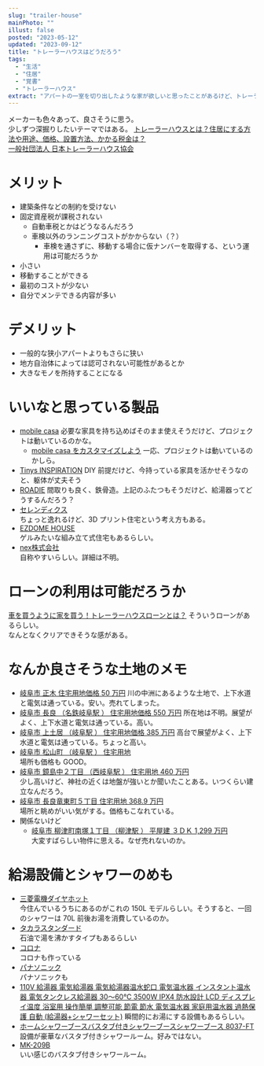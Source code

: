 ```yaml
---
slug: "trailer-house"
mainPhoto: ""
illust: false
posted: "2023-05-12"
updated: "2023-09-12"
title: "トレーラーハウスはどうだろう"
tags:
  - "生活"
  - "住居"
  - "覚書"
  - "トレーラーハウス"
extract: "アパートの一室を切り出したような家が欲しいと思ったことがあるけど、トレーラーハウスはどうなんだろう。"
---
```


メーカーも色々あって、良さそうに思う。  
少しずつ深掘りしたいテーマではある。
[トレーラーハウスとは？住居にする方法や用途、価格、設置方法、かかる税金は？](https://suumo.jp/article/oyakudachi/oyaku/ikkodate/ik_knowhow/trailerhouse/)  
[一般社団法人 日本トレーラーハウス協会 ](http://www.trailerhouse.or.jp/)

# メリット

- 建築条件などの制約を受けない
- 固定資産税が課税されない
  - 自動車税とかはどうなるんだろう
  - 車検以外のランニングコストがかからない（？）
    - 車検を通さずに、移動する場合に仮ナンバーを取得する、という運用は可能だろうか
- 小さい
- 移動することができる
- 最初のコストが少ない
- 自分でメンテできる内容が多い

# デメリット

- 一般的な狭小アパートよりもさらに狭い
- 地方自治体によっては認可されない可能性があるとか
- 大きなモノを所持することになる

# いいなと思っている製品

- [mobile casa](https://yadokari.net/orchestra/mobilecasa/#more-69942)
  必要な家具を持ち込めばそのまま使えそうだけど、プロジェクトは動いているのかな。
  - [mobile casa をカスタマイズしよう](https://sumika.me/smartmade/configurator/floorplans)
    一応、プロジェクトは動いているのかしら。
- [Tinys INSPIRATION](https://yadokari.net/orchestra/)
  DIY 前提だけど、今持っている家具を活かせそうなのと、躯体が丈夫そう
- [ROADIE](https://yadokari.company/products/tiny-trailer/roadie)
  間取りも良く、鉄骨造。上記のふたつもそうだけど、給湯器ってどうするんだろう？
- [セレンディクス](https://serendix.jp/)  
  ちょっと逸れるけど、3D プリント住宅という考え方もある。
- [EZDOME HOUSE](https://ezdome.jp/domani/)  
  ゲルみたいな組み立て式住宅もあるらしい。
- [nex株式会社](https://happy.nex-inc.net/lp-nex.trailerhouse?gclid=EAIaIQobChMIm5SOq6jehAMVhcYWBR2OTAjxEAEYASAAEgIQ2PD_BwE)  
  自称やすいらしい。詳細は不明。

# ローンの利用は可能だろうか

[車を買うように家を買う！トレーラーハウスローンとは？](https://tinyhouse-travelers.com/post-3219/)
そういうローンがあるらしい。  
なんとなくクリアできそうな感がある。

# なんか良さそうな土地のメモ

- [岐阜市 正木 住宅用地価格 50 万円](https://www.athome.co.jp/tochi/6976821495/?DOWN=1&BKLISTID=001LPC&sref=list_simple)
  川の中洲にあるような土地で、上下水道と電気は通っている。安い。売れてしまった。
- [ 岐阜市 長良 （名鉄岐阜駅 ） 住宅用地価格 550 万円](https://www.athome.co.jp/tochi/1033452223/?DOWN=1&BKLISTID=001LPC&sref=list_simple)
  所在地は不明。展望がよく、上下水道と電気は通っている。高い。
- [岐阜市 上土居 （岐阜駅 ） 住宅用地価格 385 万円](https://www.athome.co.jp/tochi/6977582009/?DOWN=1&BKLISTID=001LPC&sref=list_simple)
  高台で展望がよく、上下水道と電気は通っている。ちょっと高い。
- [ 岐阜市 松山町 （岐阜駅 ） 住宅用地](https://www.athome.co.jp/tochi/6980031287/?DOWN=1&BKLISTID=001LPC&sref=list_simple)  
  場所も価格も GOOD。
- [岐阜市 鏡島中２丁目 （西岐阜駅 ） 住宅用地 460 万円](https://www.athome.co.jp/tochi/1003278580/?BKLISTID=022LPC&sref=recommend&rcmdid=104&RECOMMFLG=1)  
  少し高いけど、神社の近くは地盤が強いとか聞いたことある。いつくらい建立なんだろう。
- [岐阜市 長良竜東町５丁目 住宅用地 368.9 万円](https://www.athome.co.jp/tochi/1050329647/?DOWN=1&BKLISTID=001LPC&sref=list_simple)  
  場所と眺めがいい気がする。価格もこなれている。
- 関係ないけど
  - [岐阜市 柳津町南塚１丁目 （柳津駅 ） 平屋建 ３ＤＫ 1,299 万円](https://www.athome.co.jp/kodate/6979255052/?DOWN=1&BKLISTID=001LPC&sref=list_simple)  
    大変すばらしい物件に思える。なぜ売れないのか。

# 給湯設備とシャワーのめも

- [三菱電機ダイヤホット](https://www.mitsubishielectric.co.jp/home/diahot/)  
  今住んでいるうちにあるのがこれの 150L モデルらしい。そうすると、一回のシャワーは 70L 前後お湯を消費しているのか。
- [タカラスタンダード](https://www.takara-standard.co.jp/product/hot_water_supply/oil/)  
  石油で湯を沸かすタイプもあるらしい
- [コロナ](https://www.corona.co.jp/denon/)  
  コロナも作っている
- [パナソニック](https://sumai.panasonic.jp/denon/)  
  パナソニックも
- [110V 給湯器 電気給湯器 電気給湯器温水蛇口 電気温水器 インスタント温水器 電気タンクレス給湯器 30〜60℃ 3500W IPX4 防水設計 LCD ディスプレイ温度 浴室用 操作簡単 調整可能 節電 節水 電気温水器 家庭用温水器 過熱保護 自動 (給湯器+シャワーセット)](https://www.amazon.co.jp/%E9%9B%BB%E6%B0%97%E7%B5%A6%E6%B9%AF%E5%99%A8%E6%B8%A9%E6%B0%B4%E8%9B%87%E5%8F%A3-%E3%82%A4%E3%83%B3%E3%82%B9%E3%82%BF%E3%83%B3%E3%83%88%E6%B8%A9%E6%B0%B4%E5%99%A8-%E9%9B%BB%E6%B0%97%E3%82%BF%E3%83%B3%E3%82%AF%E3%83%AC%E3%82%B9%E7%B5%A6%E6%B9%AF%E5%99%A8-IPX4%E9%98%B2%E6%B0%B4%E8%A8%AD%E8%A8%88-LCD%E3%83%87%E3%82%A3%E3%82%B9%E3%83%97%E3%83%AC%E3%82%A4%E6%B8%A9%E5%BA%A6/dp/B0BWRW12XV?source=ps-sl-shoppingads-lpcontext&ref_=fplfs&psc=1&smid=A2BI5WIDV3Y7U)
  瞬間的にお湯にする設備もあるらしい。
- [ホームシャワーブースバスタブ付きシャワーブースシャワーブース 8037-FT](https://salemarket.jp/shower/bathtub-shower-booth/shower-booth-8037-ft)  
  設備が豪華なバスタブ付きシャワールーム。好みではない。
- [MK-209B](https://www.m-kcreation.com/shower/product/mk_209b2/)  
  いい感じのバスタブ付きシャワールーム。
